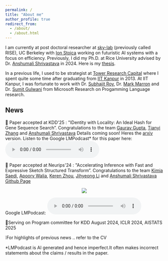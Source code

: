 ```yaml
---
permalink: /
title: "About me"
author_profile: true
redirect_from: 
  - /about/
  - /about.html
---
```


I am currently at post doctoral researcher at [sky-lab](https://sky.cs.berkeley.edu/) (previously called RISE), UC Berkeley with [Ion Stoica](https://people.eecs.berkeley.edu/~istoica/) working on futuristic AI systems with a focus on efficiency. Previously, I did my Ph.D. at Rice University advised by Dr. [Anshumali Shrivastava](https://www.cs.rice.edu/~as143/) in 2024. Here is my [thesis](https://repository.rice.edu/items/47c844ea-4748-4751-8123-fd4182c635ee). 

In a previous life, I used to be strategist at [Tower Research Capital](https://tower-research.com/) where I spent quite some time after graduating from [IIT Kanpur](https://www.cse.iitk.ac.in/) in 2013. At IIT Kanpur, I was fortunate to work with Dr. [Subhajit Roy](https://www.cse.iitk.ac.in/users/subhajit/), Dr. [Mark Marron](https://software.imdea.org/~marron/) and Dr. [Sumit Gulwani](https://www.microsoft.com/en-us/research/people/sumitg/) from Microsoft Research on Progamming Language research.


## News
🤜 Paper accepted at KDD'25 : "IDentity with Locality: An Ideal Hash for Gene Sequence Search”. Congratulations to the team [Gaurav Gupta](https://gaurav16gupta.github.io/), [Tianyi Zhang](https://www.linkedin.com/in/tianyi-zhang-441093135/) and [Anshumali Shrivastava](https://www.cs.rice.edu/~as143/) Details coming soon! Heres the [arxiv](https://arxiv.org/abs/2406.14901) version.  Listen to the Google LMPodcast* for this paper here:
<audio controls>
    <source src="files/idl.mp3" type="audio/mpeg">
    Your browser does not support the audio element.
</audio>

🤜 Paper accepted at Neurips'24 : "Accelerating Inference with Fast and Expressive Sketch Structured Transform”. Congratulations to the team [Kimia Saedi](https://www.linkedin.com/in/kimia-saedi/), [Apoorv Walia](https://www.linkedin.com/in/apoorv-walia-788b66120/), [Keren Zhou](https://www.jokeren.tech/), [Jihyeong Li](https://www.linkedin.com/in/jihyeonglee98/) and [Anshumali Shrivastava](https://www.cs.rice.edu/~as143/) [Github Page](https://github.com/apd10/Sketch-Structured-Linear/blob/main/README.md)

<p align="center" width="150">
  <img src="https://github.com/user-attachments/assets/99d2cc7f-5697-4c1a-bcaf-b44e2fb7a2a4" />
</p>

Google LMPodcast: 
<audio controls>
    <source src="files/ss1.mp3" type="audio/mpeg">
    Your browser does not support the audio element.
</audio>

🤝Serving on Program committee for KDD August 2024, ICLR 2024, AISTATS 2025

❕For highlights of previous news .. refer to the CV 

*LMPodcast is AI generated and hence imperfect.It often makes incorrect statements about the claims / results in the paper.
